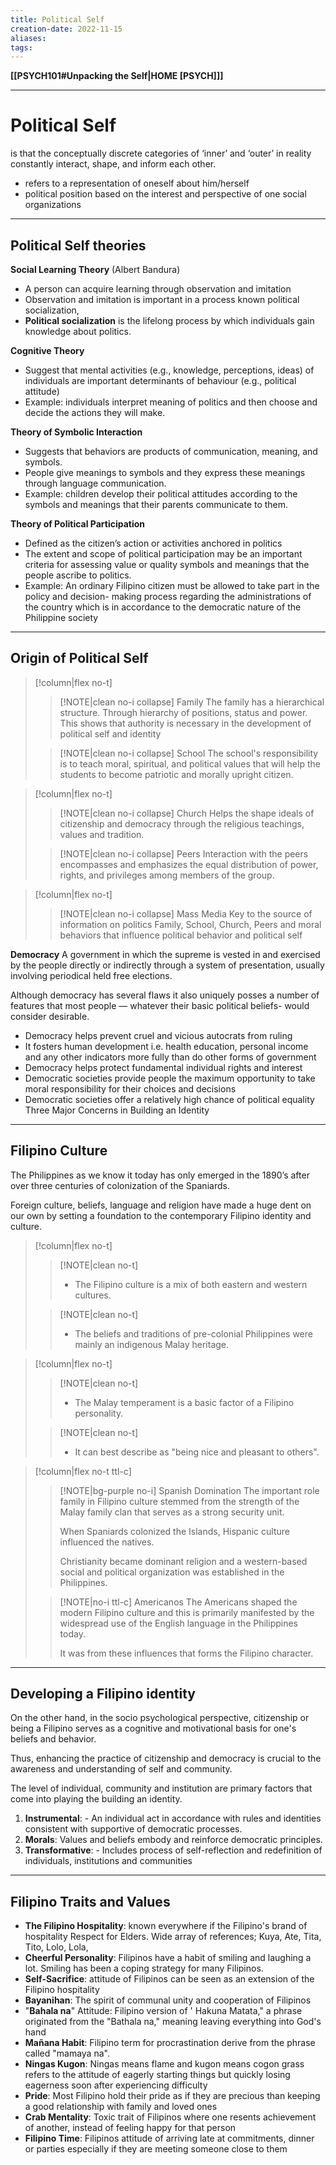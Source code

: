 ```yaml
---
title: Political Self
creation-date: 2022-11-15
aliases:
tags:
---
```

**[[PSYCH101#Unpacking the Self|HOME [PSYCH]]]**

---
# Political Self
is that the conceptually discrete categories of ‘inner’ and ‘outer’ in reality constantly interact, shape, and inform each other.
- refers to a representation of oneself about him/herself
- political position based on the interest and perspective of one social organizations

---
## Political Self theories
**Social Learning Theory** (Albert Bandura)
- A person can acquire learning through observation and imitation
- Observation and imitation is important in a process known political socialization, 
- **Political socialization** is the lifelong process by which individuals gain knowledge about politics.

**Cognitive Theory**
- Suggest that mental activities (e.g., knowledge, perceptions, ideas) of individuals are important determinants of behaviour (e.g., political attitude)
- Example: individuals interpret meaning of politics and then choose and decide the actions they will make.

**Theory of Symbolic Interaction**
- Suggests that behaviors are products of communication, meaning, and symbols.
- People give meanings to symbols and they express these meanings through language communication.
- Example: children develop their political attitudes according to the symbols and meanings that their parents communicate to them.

**Theory of Political Participation**
- Defined as the citizen’s action or activities anchored in politics
- The extent and scope of political participation may be an important criteria for assessing value or quality symbols and meanings that the people ascribe to politics.
- Example: An ordinary Filipino citizen must be allowed to take part in the policy and decision- making process regarding the administrations of the country which is in accordance to the democratic nature of the Philippine society

---
## Origin of Political Self
>[!column|flex no-t]
>>[!NOTE|clean no-i collapse] Family
>> The family has a hierarchical structure. Through hierarchy of positions, status and power.
>> This shows that authority is necessary in the development of political self and identity
>
>>[!NOTE|clean no-i collapse] School
>> The school's responsibility is to teach moral, spiritual, and political values that will help the students to become patriotic and morally upright citizen.

>[!column|flex no-t]
>>[!NOTE|clean no-i collapse] Church
>> Helps the shape ideals of citizenship and democracy through the religious teachings, values and tradition.
>
>>[!NOTE|clean no-i collapse] Peers
>> Interaction with the peers encompasses and emphasizes the equal distribution of power, rights, and privileges among members of the group.

>[!column|flex no-t]
>>[!NOTE|clean no-i collapse] Mass Media
>> Key to the source of information on politics Family, School, Church, Peers and moral behaviors that influence political behavior and political self

**Democracy**
A government in which the supreme is vested in and exercised by the people directly or indirectly through a system of presentation, usually involving periodical held free elections.

Although democracy has several flaws it also uniquely posses a number of features that most people — whatever their basic political beliefs- would consider desirable.
- Democracy helps prevent cruel and vicious autocrats from ruling
- It fosters human development i.e. health education, personal income and any other indicators more fully than do other forms of government
- Democracy helps protect fundamental individual rights and interest
- Democratic societies provide people the maximum opportunity to take moral responsibility for their choices and decisions
- Democratic societies offer a relatively high chance of political equality Three Major Concerns in Building an Identity

---
## Filipino Culture
The Philippines as we know it today has only emerged in the 1890’s after over three centuries of colonization of the Spaniards.

Foreign culture, beliefs, language and religion have made a huge dent on our own by setting a foundation to the contemporary Filipino identity and culture.

>[!column|flex no-t]
>>[!NOTE|clean no-t]
>>- The Filipino culture is a mix of both eastern and western cultures.
>
>>[!NOTE|clean no-t]
>>- The beliefs and traditions of pre-colonial Philippines were mainly an indigenous Malay heritage.

>[!column|flex no-t]
>>[!NOTE|clean no-t]
>>- The Malay temperament is a basic factor of a Filipino personality.
>
>>[!NOTE|clean no-t]
>>- It can best describe as "being nice and pleasant to others".

>[!column|flex no-t ttl-c]
>>[!NOTE|bg-purple no-i] Spanish Domination
>> The important role family in Filipino culture stemmed from the strength of the Malay family clan that serves as a strong security unit. 
>> 
>> When Spaniards colonized the Islands, Hispanic culture influenced the natives.
>> 
>> Christianity became dominant religion and a western-based social and political organization was established in the Philippines.
>
>>[!NOTE|no-i ttl-c] Americanos
>> The Americans shaped the modern Filipino culture and this is primarily manifested by the widespread use of the English language in the Philippines today.
>> 
>> It was from these influences that forms the Filipino character.

---
## Developing a Filipino identity
On the other hand, in the socio psychological perspective, citizenship or being a Filipino serves as a cognitive and motivational basis for one's beliefs and behavior.

Thus, enhancing the practice of citizenship and democracy is crucial to the awareness and understanding of self and community.

The level of individual, community and institution are primary factors that come into playing the building an identity.
1. **Instrumental**: - An individual act in accordance with rules and identities consistent with supportive of democratic processes.
2. **Morals**: Values and beliefs embody and reinforce democratic principles.
3. **Transformative**: - Includes process of self-reflection and redefinition of individuals, institutions and communities

---
## Filipino Traits and Values
- **The Filipino Hospitality**: known everywhere if the Filipino's brand of hospitality Respect for Elders. Wide array of references; Kuya, Ate, Tita, Tito, Lolo, Lola,
- **Cheerful Personality**: Filipinos have a habit of smiling and laughing a lot. Smiling has been a coping strategy for many Filipinos.
- **Self-Sacrifice**: attitude of Filipinos can be seen as an extension of the Filipino hospitality
- **Bayanihan**: The spirit of communal unity and cooperation of Filipinos
- "**Bahala na**" Attitude: Filipino version of ' Hakuna Matata," a phrase originated from the "Bathala na," meaning leaving everything into God's hand
- **Mañana Habit**: Filipino term for procrastination derive from the phrase called "mamaya na".
- **Ningas Kugon**: Ningas means flame and kugon means cogon grass refers to the attitude of eagerly starting things but quickly losing eagerness soon after experiencing difficulty
- **Pride**: Most Filipino hold their pride as if they are precious than keeping a good relationship with family and loved ones
- **Crab Mentality**: Toxic trait of Filipinos where one resents achievement of another, instead of feeling happy for that person
- **Filipino Time**: Filipinos attitude of arriving late at commitments, dinner or parties especially if they are meeting someone close to them